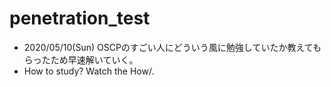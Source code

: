 # penetration_test
- 2020/05/10(Sun) OSCPのすごい人にどういう風に勉強していたか教えてもらったため早速解いていく。
- How to study? Watch the How/.

